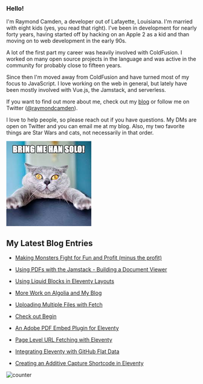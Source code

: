 ### Hello!

I'm Raymond Camden, a developer out of Lafayette, Louisiana. I'm married with eight kids (yes, you read that right). I've been in development for nearly forty years, having started off by hacking on an Apple 2 as a kid and than moving on to web development in the early 90s.

A lot of the first part my career was heavily involved with ColdFusion. I worked on many open source projects in the language and was active in the community for probably close to fifteen years. 

Since then I'm moved away from ColdFusion and have turned most of my focus to JavaScript. I love working on the web in general, but lately have been mostly involved with Vue.js, the Jamstack, and serverless. 

If you want to find out more about me, check out my [blog](https://www.raymondcamden.com) or follow me on Twitter ([@raymondcamden](https://twitter.com/raymondcamden)). 

I love to help people, so please reach out if you have questions. My DMs are open on Twitter and you can email me at my blog. Also, my two favorite things are Star Wars and cats, not necessarily in that order.

![Star Wars cat](https://raw.githubusercontent.com/cfjedimaster/cfjedimaster/master/cat.jpg)

<!-- RSS -->
## My Latest Blog Entries

* [Making Monsters Fight for Fun and Profit (minus the profit)](https://www.raymondcamden.com/2021/09/06/making-monsters-fight-for-fun-and-profit-minus-the-profit)

* [Using PDFs with the Jamstack - Building a Document Viewer](https://www.raymondcamden.com/2021/08/30/using-pdfs-with-the-jamstack-building-a-document-viewer)

* [Using Liquid Blocks in Eleventy Layouts](https://www.raymondcamden.com/2021/08/19/using-liquid-blocks-in-eleventy-layouts)

* [More Work on Algolia and My Blog](https://www.raymondcamden.com/2021/08/11/more-work-on-algolia-and-my-blog)

* [Uploading Multiple Files with Fetch](https://www.raymondcamden.com/2021/08/08/uploading-multiple-files-with-fetch)

* [Check out Begin](https://www.raymondcamden.com/2021/08/06/check-out-begin)

* [An Adobe PDF Embed Plugin for Eleventy](https://www.raymondcamden.com/2021/08/02/an-adobe-pdf-embed-plugin-for-eleventy)

* [Page Level URL Fetching with Eleventy](https://www.raymondcamden.com/2021/07/30/page-level-url-fetching-with-eleventy)

* [Integrating Eleventy with GitHub Flat Data](https://www.raymondcamden.com/2021/07/14/integrating-eleventy-with-github-flat-data)

* [Creating an Additive Capture Shortcode in Eleventy](https://www.raymondcamden.com/2021/07/12/creating-an-additive-capture-shortcode-in-eleventy)

<!-- ENDRSS -->

![counter](https://enzy20r2pibx5pb.m.pipedream.net)

